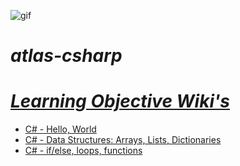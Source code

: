 ![gif](https://media4.giphy.com/media/v1.Y2lkPTc5MGI3NjExMmtwcGxiNXB0OWc1Y2tsZDUyY3h4czk4OGV0eGkyZXNtazN5dnd4aSZlcD12MV9pbnRlcm5hbF9naWZfYnlfaWQmY3Q9Zw/hAPP6UA9qyJoc/giphy.gif)
# ***atlas-csharp***

# ***[Learning Objective Wiki's](https://github.com/Bmontezuma/atlas-csharp/wiki)***
- [C# - Hello, World](https://github.com/Bmontezuma/atlas-csharp/wiki/C%23-%E2%80%90-Hello,-World-Learning-Objectives)
- [C# - Data Structures: Arrays, Lists, Dictionaries](https://github.com/Bmontezuma/atlas-csharp/wiki/C%23-%E2%80%90-Data-Structures:-Arrays,-Lists,-Dictionaries)
- [C# - if/else, loops, functions](https://github.com/Bmontezuma/atlas-csharp/wiki/C%23-%E2%80%90-if-else,-loops,-functions)
